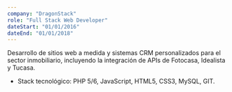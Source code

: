 ```yaml
---
company: "DragonStack"
role: "Full Stack Web Developer"
dateStart: "01/01/2016"
dateEnd: "01/01/2018"
---
```


Desarrollo de sitios web a medida y sistemas CRM personalizados para el
sector inmobiliario, incluyendo la integración de APIs de Fotocasa, Idealista
y Tucasa.

- Stack tecnológico: PHP 5/6, JavaScript, HTML5, CSS3, MySQL, GIT.
